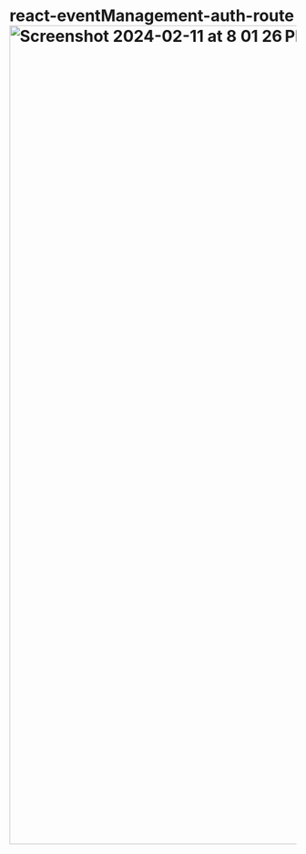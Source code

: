 
# react-eventManagement-auth-route<img width="1439" alt="Screenshot 2024-02-11 at 8 01 26 PM" src="https://github.com/MuzammilAhmad/react-eventManagement-auth-route/assets/32789251/7f2be79e-bdc3-4dd3-a588-4ceca30f3d4f">
